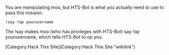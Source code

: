 You are manipulating moo, but HTS-Bot is what you actually need to use
to pass this mission.

    !say !op yourusername

The !say makes moo (who has privileges with HTS-Bot) say !op
yourusername, which tells HTS-Bot to op you.

[Category:Hack This Site](Category:Hack This Site "wikilink")
